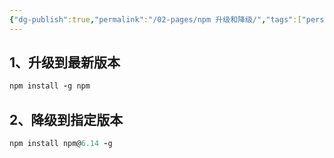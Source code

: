 ```yaml
---
{"dg-publish":true,"permalink":"/02-pages/npm 升级和降级/","tags":["personal/blog","program/frontend"]}
---
```


## 1、升级到最新版本

```coffeescript
npm install -g npm
```

## 2、降级到指定版本

```coffeescript
npm install npm@6.14 -g
```
